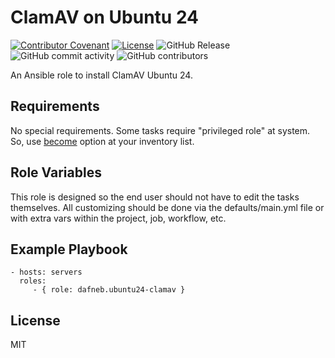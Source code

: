 ClamAV on Ubuntu 24
===================

[![Contributor Covenant](https://img.shields.io/badge/Contributor%20Covenant-2.1-4baaaa.svg)](https://github.com/dafneb/.github/blob/main/.github/CODE_OF_CONDUCT.md) 
[![License](https://img.shields.io/badge/License-MIT-4baaaa.svg)](https://github.com/dafneb/.github/blob/main/LICENSE)
![GitHub Release](https://img.shields.io/github/v/release/dafneb/ansible-role-ubuntu24-clamav)
![GitHub commit activity](https://img.shields.io/github/commit-activity/w/dafneb/ansible-role-ubuntu24-clamav)
![GitHub contributors](https://img.shields.io/github/contributors/dafneb/ansible-role-ubuntu24-clamav)

An Ansible role to install ClamAV Ubuntu 24.

Requirements
------------

No special requirements. Some tasks require "privileged role" at system. So, use [become](https://docs.ansible.com/ansible/latest/playbook_guide/playbooks_privilege_escalation.html#using-become) option at your inventory list.

Role Variables
--------------

This role is designed so the end user should not have to edit the tasks themselves. All customizing should be done via the defaults/main.yml file or with extra vars within the project, job, workflow, etc.

Example Playbook
----------------

    - hosts: servers
      roles:
         - { role: dafneb.ubuntu24-clamav }

License
-------

MIT
